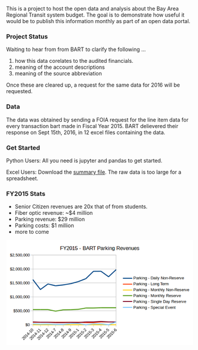 This is a project to host the open data and analysis about the Bay Area Regional Transit system budget. The goal is to demonstrate how useful it would be to publish this information monthly as part of an open data portal. 

### Project Status 
Waiting to hear from from BART to clarify the following ...
1. how this data corelates to the audited financials. 
2. meaning of the account descriptions
3. meaning of the source abbreviation

Once these are cleared up, a request for the same data for 2016 will be requested. 

### Data
The data was obtained by sending a FOIA request for the line item data for every transaction bart made in Fiscal Year 2015. BART delievered their response on Sept 15th, 2016, in 12 excel files containing the data. 

### Get Started

Python Users:
All you need is jupyter and pandas to get started. 

Excel Users:
Download the [summary file](data/income_expenses_FY2015/summary_income_expenses_FY2015.xlsx). The raw data is too large for a spreadsheet.


### FY2015 Stats
* Senior Citizen revenues are 20x that of from students.
* Fiber optic revenue: ~$4 million 
* Parking revenue: $29 million
* Parking costs: $1 million
* more to come


![Parking Revenue](charts/parking_revenues.png)
